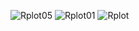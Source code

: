 
![Rplot05](https://github.com/user-attachments/assets/f83867aa-67cb-405a-bc23-68fde004e42c)
![Rplot01](https://github.com/user-attachments/assets/b72c04c5-d04b-4255-b940-a723dfd87e49)
![Rplot](https://github.com/user-attachments/assets/2ac20ebd-1a9e-463a-b3d5-678bbe1f62f4)
